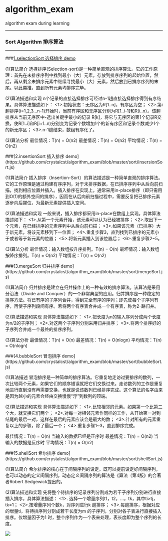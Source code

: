 # algorithm_exam
algorithm exam during learning
* * *
### Sort Algorithm 排序算法
---------------------------------------
###[1.selectionSort 选择排序 demo](https://github.com/crystalcst/algorithm_exam/blob/master/sort/selectionSort.js)
<p>(1)算法简介
选择排序(Selection-sort)是一种简单直观的排序算法。它的工作原理：首先在未排序序列中找到最小（大）元素，存放到排序序列的起始位置，然后，再从剩余未排序元素中继续寻找最小（大）元素，然后放到已排序序列的末尾。以此类推，直到所有元素均排序完毕。</p>
<p>(2)算法描述和实现
n个记录的直接选择排序可经过n-1趟直接选择排序得到有序结果。具体算法描述如下：
<1>.初始状态：无序区为R[1..n]，有序区为空；
<2>.第i趟排序(i=1,2,3…n-1)开始时，当前有序区和无序区分别为R[1..i-1]和R(i..n）。该趟排序从当前无序区中-选出关键字最小的记录 R[k]，将它与无序区的第1个记录R交换，使R[1..i]和R[i+1..n)分别变为记录个数增加1个的新有序区和记录个数减少1个的新无序区；
<3>.n-1趟结束，数组有序化了。</p>
<p>(3)算法分析
最佳情况：T(n) = O(n2)
最差情况：T(n) = O(n2)
平均情况：T(n) = O(n2)</p>
###[2.insertionSort 插入排序 demo](https://github.com/crystalcst/algorithm_exam/blob/master/sort/insersionSort.js)
<p>(1)算法简介
插入排序（Insertion-Sort）的算法描述是一种简单直观的排序算法。它的工作原理是通过构建有序序列，对于未排序数据，在已排序序列中从后向前扫描，找到相应位置并插入。插入排序在实现上，通常采用in-place排序（即只需用到O(1)的额外空间的排序），因而在从后向前扫描过程中，需要反复把已排序元素逐步向后挪位，为最新元素提供插入空间。</p>
<p>(2)算法描述和实现
一般来说，插入排序都采用in-place在数组上实现。具体算法描述如下：
<1>.从第一个元素开始，该元素可以认为已经被排序；
<2>.取出下一个元素，在已经排序的元素序列中从后向前扫描；
<3>.如果该元素（已排序）大于新元素，将该元素移到下一位置；
<4>.重复步骤3，直到找到已排序的元素小于或者等于新元素的位置；
<5>.将新元素插入到该位置后；
<6>.重复步骤2~5。</p>
<p>(3)算法分析
最佳情况：输入数组按升序排列。T(n) = O(n)
最坏情况：输入数组按降序排列。T(n) = O(n2)
平均情况：T(n) = O(n2)</p>
###[3.mergeSort 归并排序 demo](https://github.com/crystalcst/algorithm_exam/blob/master/sort/mergeSort.js)
<p>(1)算法简介
归并排序是建立在归并操作上的一种有效的排序算法。该算法是采用分治法（Divide and Conquer）的一个非常典型的应用。归并排序是一种稳定的排序方法。将已有序的子序列合并，得到完全有序的序列；即先使每个子序列有序，再使子序列段间有序。若将两个有序表合并成一个有序表，称为2-路归并。</p>
<p>(2)算法描述和实现
具体算法描述如下：
<1>.把长度为n的输入序列分成两个长度为n/2的子序列；
<2>.对这两个子序列分别采用归并排序；
<3>.将两个排序好的子序列合并成一个最终的排序序列。</p>
<p>(3)算法分析
最佳情况：T(n) = O(n)
最差情况：T(n) = O(nlogn)
平均情况：T(n) = O(nlogn)</p>
###[4.bubbleSort 冒泡排序 demo](https://github.com/crystalcst/algorithm_exam/blob/master/sort/bubbleSort.js)
<p>(1)算法描述
冒泡排序是一种简单的排序算法。它重复地走访过要排序的数列，一次比较两个元素，如果它们的顺序错误就把它们交换过来。走访数列的工作是重复地进行直到没有再需要交换，也就是说该数列已经排序完成。这个算法的名字由来是因为越小的元素会经由交换慢慢“浮”到数列的顶端。</p>
<p>(2)算法描述和实现
具体算法描述如下：
<1>.比较相邻的元素。如果第一个比第二个大，就交换它们两个；
<2>.对每一对相邻元素作同样的工作，从开始第一对到结尾的最后一对，这样在最后的元素应该会是最大的数；
<3>.针对所有的元素重复以上的步骤，除了最后一个；
<4>.重复步骤1~3，直到排序完成。</p>
<p>最佳情况：T(n) = O(n)
当输入的数据已经是正序时
最差情况：T(n) = O(n2)
当输入的数据是反序时
平均情况：T(n) = O(n2)</p>
###[5.shellSort 希尔排序 demo](https://github.com/crystalcst/algorithm_exam/blob/master/sort/shellSort.js)
<p>(1)算法简介
希尔排序的核心在于间隔序列的设定。既可以提前设定好间隔序列，也可以动态的定义间隔序列。动态定义间隔序列的算法是《算法（第4版》的合著者Robert Sedgewick提出的。</p>
<p>(2)算法描述和实现
先将整个待排序的记录序列分割成为若干子序列分别进行直接插入排序，具体算法描述：
<1>. 选择一个增量序列t1，t2，…，tk，其中ti>tj，tk=1；
<2>.按增量序列个数k，对序列进行k 趟排序；
<3>.每趟排序，根据对应的增量ti，将待排序列分割成若干长度为m 的子序列，分别对各子表进行直接插入排序。仅增量因子为1 时，整个序列作为一个表来处理，表长度即为整个序列的长度。</p>
<img src="http://jbcdn2.b0.upaiyun.com/2016/09/ef9f6744ceba18ec7e9e1ae15f4f92e1.jpeg">